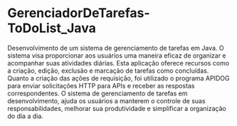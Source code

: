 # GerenciadorDeTarefas-ToDoList_Java

Desenvolvimento de um sistema de gerenciamento de tarefas em Java. O sistema visa proporcionar aos usuários uma maneira eficaz de organizar e acompanhar suas atividades diárias. Esta aplicação oferece recursos como a criação, edição, exclusão e marcação de tarefas como concluídas. Quanto a criação das ações de requisição, foi utilizado o programa APIDOG para enviar solicitações HTTP para APIs e receber as respostas correspondentes. 
O sistema de gerenciamento de tarefas em desenvolvimento, ajuda os usuários a manterem o controle de suas responsabilidades, melhorar sua produtividade e simplificar a organização do dia a dia.
